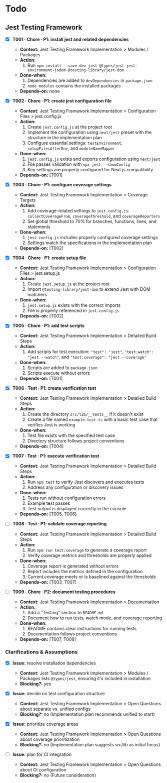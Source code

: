 # Todo

## Jest Testing Framework
- [x] **T001 · Chore · P1: install jest and related dependencies**
    - **Context:** Jest Testing Framework Implementation > Modules / Packages
    - **Action:**
        1. Run `npm install --save-dev jest @types/jest jest-environment-jsdom @testing-library/jest-dom`
    - **Done-when:**
        1. Dependencies are added to `devDependencies` in `package.json`
        2. `node_modules` contains the installed packages
    - **Depends-on:** none

- [x] **T002 · Chore · P1: create jest configuration file**
    - **Context:** Jest Testing Framework Implementation > Configuration Files > jest.config.js
    - **Action:**
        1. Create `jest.config.js` at the project root
        2. Implement the configuration using `next/jest` preset with the structure in the implementation plan
        3. Configure essential settings: `testEnvironment`, `setupFilesAfterEnv`, and `moduleNameMapper`
    - **Done-when:**
        1. `jest.config.js` exists and exports configuration using `next/jest`
        2. File passes validation with `npx jest --showConfig`
        3. Key settings are properly configured for Next.js compatibility
    - **Depends-on:** [T001]

- [x] **T003 · Chore · P1: configure coverage settings**
    - **Context:** Jest Testing Framework Implementation > Coverage Targets
    - **Action:**
        1. Add coverage-related settings to `jest.config.js`: `collectCoverageFrom`, `coverageThreshold`, and `coverageReporters`
        2. Set global threshold to 70% for branches, functions, lines, and statements
    - **Done-when:**
        1. `jest.config.js` includes properly configured coverage settings
        2. Settings match the specifications in the implementation plan
    - **Depends-on:** [T002]

- [x] **T004 · Chore · P1: create setup file**
    - **Context:** Jest Testing Framework Implementation > Configuration Files > jest.setup.js
    - **Action:**
        1. Create `jest.setup.js` at the project root
        2. Import `@testing-library/jest-dom` to extend Jest with DOM matchers
    - **Done-when:**
        1. `jest.setup.js` exists with the correct imports
        2. File is properly referenced in `jest.config.js`
    - **Depends-on:** [T002]

- [x] **T005 · Chore · P1: add test scripts**
    - **Context:** Jest Testing Framework Implementation > Detailed Build Steps
    - **Action:**
        1. Add scripts for test execution: `"test": "jest"`, `"test:watch": "jest --watch"`, and `"test:coverage": "jest --coverage"`
    - **Done-when:**
        1. Scripts are added to `package.json`
        2. Scripts execute without errors
    - **Depends-on:** [T001]

- [x] **T006 · Test · P1: create verification test**
    - **Context:** Jest Testing Framework Implementation > Detailed Build Steps
    - **Action:**
        1. Create the directory `src/lib/__tests__` if it doesn't exist
        2. Create a file named `example.test.ts` with a basic test case that verifies Jest is working
    - **Done-when:**
        1. Test file exists with the specified test case
        2. Directory structure follows project conventions
    - **Depends-on:** [T004]

- [x] **T007 · Test · P1: execute verification test**
    - **Context:** Jest Testing Framework Implementation > Detailed Build Steps
    - **Action:**
        1. Run `npm test` to verify Jest discovers and executes tests
        2. Address any configuration or discovery issues
    - **Done-when:**
        1. Tests run without configuration errors
        2. Example test passes
        3. Test output is displayed correctly in the console
    - **Depends-on:** [T005, T006]

- [ ] **T008 · Test · P1: validate coverage reporting**
    - **Context:** Jest Testing Framework Implementation > Detailed Build Steps
    - **Action:**
        1. Run `npm run test:coverage` to generate a coverage report
        2. Verify coverage metrics and thresholds are properly applied
    - **Done-when:**
        1. Coverage report is generated without errors
        2. Report includes the metrics defined in the configuration
        3. Current coverage meets or is baselined against the thresholds
    - **Depends-on:** [T003, T007]

- [ ] **T009 · Chore · P2: document testing procedures**
    - **Context:** Jest Testing Framework Implementation > Documentation
    - **Action:**
        1. Add a "Testing" section to `README.md`
        2. Document how to run tests, watch mode, and coverage reporting
    - **Done-when:**
        1. README contains clear instructions for running tests
        2. Documentation follows project conventions
    - **Depends-on:** [T007, T008]

### Clarifications & Assumptions
- [x] **Issue:** resolve installation dependencies
    - **Context:** Jest Testing Framework Implementation > Modules / Packages lists `@types/jest`, ensuring it's included in installation
    - **Blocking?:** yes

- [x] **Issue:** decide on test configuration structure
    - **Context:** Jest Testing Framework Implementation > Open Questions about separate vs. unified configs
    - **Blocking?:** no (Implementation plan recommends unified to start)

- [x] **Issue:** prioritize coverage areas
    - **Context:** Jest Testing Framework Implementation > Open Questions about coverage prioritization
    - **Blocking?:** no (Implementation plan suggests src/lib as initial focus)

- [ ] **Issue:** plan for CI integration
    - **Context:** Jest Testing Framework Implementation > Open Questions about CI configuration
    - **Blocking?:** no (Future consideration)